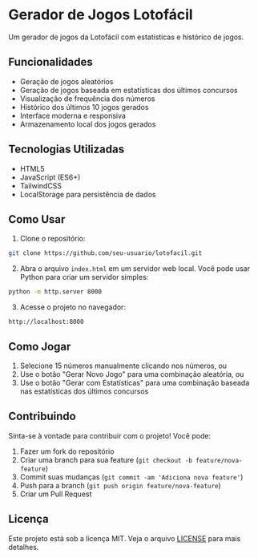 # Gerador de Jogos Lotofácil

Um gerador de jogos da Lotofácil com estatísticas e histórico de jogos.

## Funcionalidades

- Geração de jogos aleatórios
- Geração de jogos baseada em estatísticas dos últimos concursos
- Visualização de frequência dos números
- Histórico dos últimos 10 jogos gerados
- Interface moderna e responsiva
- Armazenamento local dos jogos gerados

## Tecnologias Utilizadas

- HTML5
- JavaScript (ES6+)
- TailwindCSS
- LocalStorage para persistência de dados

## Como Usar

1. Clone o repositório:
```bash
git clone https://github.com/seu-usuario/lotofacil.git
```

2. Abra o arquivo `index.html` em um servidor web local. Você pode usar Python para criar um servidor simples:
```bash
python -m http.server 8000
```

3. Acesse o projeto no navegador:
```
http://localhost:8000
```

## Como Jogar

1. Selecione 15 números manualmente clicando nos números, ou
2. Use o botão "Gerar Novo Jogo" para uma combinação aleatória, ou
3. Use o botão "Gerar com Estatísticas" para uma combinação baseada nas estatísticas dos últimos concursos

## Contribuindo

Sinta-se à vontade para contribuir com o projeto! Você pode:

1. Fazer um fork do repositório
2. Criar uma branch para sua feature (`git checkout -b feature/nova-feature`)
3. Commit suas mudanças (`git commit -am 'Adiciona nova feature'`)
4. Push para a branch (`git push origin feature/nova-feature`)
5. Criar um Pull Request

## Licença

Este projeto está sob a licença MIT. Veja o arquivo [LICENSE](LICENSE) para mais detalhes. 